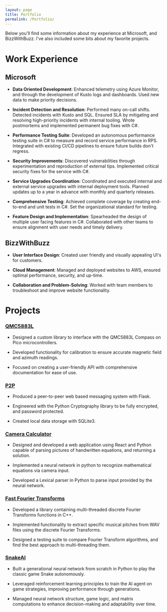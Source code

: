 ```yaml
---
layout: page
title: Portfolio
permalink: /Portfolio/
---
```


Below you'll find some information about my experience at Microsoft, and BizzWithBuzz. I've also included some bits about my favorite projects.

# Work Experience

## Microsoft

- **Data Oriented Development**: Enhanced telemetry using Azure Monitor, and through the development of Kusto logs and dashboards. Used new data to make priority decisions.

- **Incident Detection and Resolution**: Performed many on-call shifts. Detected incidents with Kusto and SQL. Ensured SLA by mitigating and resolving high-priority incidents with internal tooling. Wrote postmortems and implemented permanent bug fixes with C#.

- **Performance Testing Suite**: Developed an autonomous performance testing suite in C# to measure and record service performance in RPS. Integrated with existing CI/CD pipelines to ensure future builds don't regress.

- **Security Improvements**: Discovered vulnerabilities through experimentation and reproduction of external tips. Implemented critical security fixes for the service with C#.

- **Service Upgrades Coordination**: Coordinated and executed internal and external service upgrades with internal deployment tools. Planned updates up to a year in advance with monthly and quarterly releases.

- **Comprehensive Testing**: Achieved complete coverage by creating end-to-end and unit tests in C#. Set the organizational standard for testing.

- **Feature Design and Implementation**: Spearheaded the design of multiple user facing features in C#. Collaborated with other teams to ensure alignment with user needs and timely delivery.

## BizzWithBuzz

- **User Interface Design**: Created user friendly and visually appealing UI's for customers.

- **Cloud Management**: Managed and deployed websites to AWS, ensured optimal performance, security, and up-time.

- **Collaboration and Problem-Solving**: Worked with team members to troubleshoot and improve website functionality.

# Projects

### [QMC5883L](https://github.com/jace1427/qmc5883l)

- Designed a custom library to interface with the QMC5883L Compass on Pico microcontrollers.

- Developed functionality for calibration to ensure accurate magnetic field and azimuth readings.

- Focused on creating a user-friendly API with comprehensive documentation for ease of use.

### [P2P](https://github.com/jace1427/p2p)

- Produced a peer-to-peer web based messaging system with Flask.

- Engineered with the Python Cryptography library to be fully encrypted, and password protected.

- Created local data storage with SQLite3.

### [Camera Calculator](https://github.com/jace1427/CameraCalculator)

- Designed and developed a web application using React and Python capable of parsing pictures of handwritten equations, and returning a solution.

- Implemented a neural network in python to recognize mathematical equations via camera input.

- Developed a Lexical parser in Python to parse input provided by the neural network.

### [Fast Fourier Transforms](https://github.com/jace1427/Fast_Fourier_Transforms)

- Developed a library containing multi-threaded discrete Fourier Transforms functions in C++.

- Implemented functionality to extract specific musical pitches from WAV files using the discrete Fourier Transforms.

- Designed a testing suite to compare Fourier Transform algorithms, and find the best approach to multi-threading them.

### [SnakeAI](https://github.com/jace1427/SnakeAI)

- Built a generational neural network from scratch in Python to play the classic game Snake autonomously.

- Leveraged reinforcement learning principles to train the AI agent on game strategies, improving performance through generations.

- Managed neural network structure, game logic, and matrix computations to enhance decision-making and adaptability over time.
